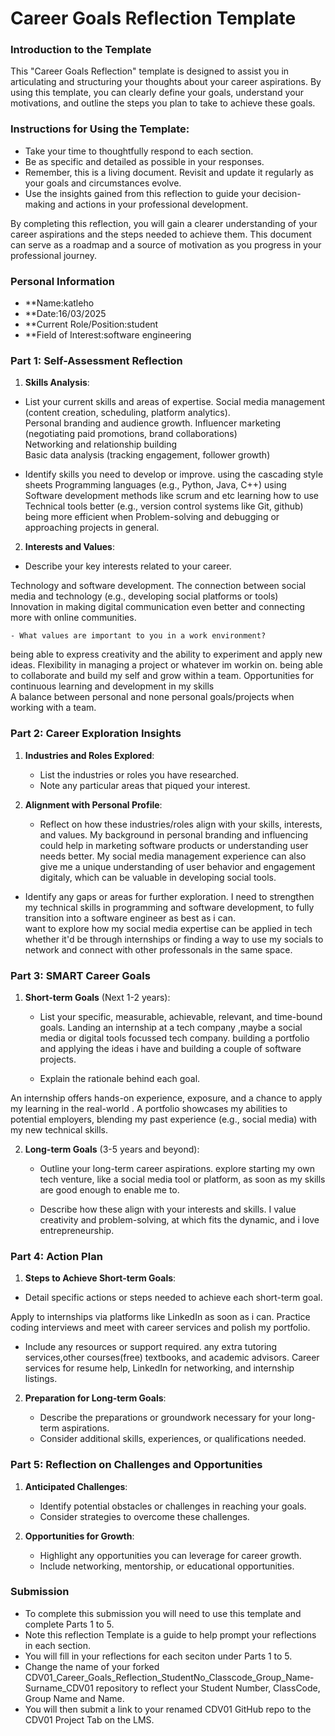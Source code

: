 
# Career Goals Reflection Template

### Introduction to the Template

This "Career Goals Reflection" template is designed to assist you in articulating and structuring your thoughts about your career aspirations. By using this template, you can clearly define your goals, understand your motivations, and outline the steps you plan to take to achieve these goals.

### Instructions for Using the Template:

- Take your time to thoughtfully respond to each section.
- Be as specific and detailed as possible in your responses.
- Remember, this is a living document. Revisit and update it regularly as your goals and circumstances evolve.
- Use the insights gained from this reflection to guide your decision-making and actions in your professional development.

By completing this reflection, you will gain a clearer understanding of your career aspirations and the steps needed to achieve them. This document can serve as a roadmap and a source of motivation as you progress in your professional journey.

### Personal Information

- **Name:katleho
- **Date:16/03/2025
- **Current Role/Position:student
- **Field of Interest:software engineering

### Part 1: Self-Assessment Reflection

1. **Skills Analysis**:
    
 - List your current skills and areas of expertise.
Social media management (content creation, scheduling, platform analytics).  
Personal branding and audience growth. 
Influencer marketing (negotiating paid promotions, brand collaborations)  
Networking and relationship building  
Basic data analysis (tracking engagement, follower growth)  

 - Identify skills you need to develop or improve.
using the cascading style sheets
Programming languages (e.g., Python, Java, C++)
using Software development methods like scrum and etc 
learning how to use Technical tools better (e.g., version control systems like Git, github)  
being more efficient when Problem-solving and debugging or approaching projects in general.   

2. **Interests and Values**:
    
 - Describe your key interests related to your career.

Technology and software development. 
The connection between social media and technology (e.g., developing social platforms or tools)    
Innovation in making digital communication even better and connecting more with online communities.


    - What values are important to you in a work environment?

being able to express creativity and the ability to experiment and apply new ideas. 
Flexibility in managing a project or whatever im workin on.
being able to collaborate and build my self and grow within a team.
Opportunities for continuous learning and development in my skills  
A balance between personal and none personal goals/projects when working with a team. 


### Part 2: Career Exploration Insights

1. **Industries and Roles Explored**:
    
    - List the industries or roles you have researched.
    - Note any particular areas that piqued your interest.
2. **Alignment with Personal Profile**:
    
    - Reflect on how these industries/roles align with your skills, interests, and values.
My background in personal branding and influencing could help in marketing software products or understanding user needs better.
My social media management experience can also give me a unique understanding of user behavior and engagement digitaly, which can be valuable in developing social tools.  


 - Identify any gaps or areas for further exploration.
I need to strengthen my technical skills in programming and software development, to fully transition into a software engineer as best as i can.  
want to explore how my social media expertise can be applied in tech whether it'd be through internships or finding a way to use my socials to network and connect with other professonals in the same space.  

### Part 3: SMART Career Goals

1. **Short-term Goals** (Next 1-2 years):
    
    - List your specific, measurable, achievable, relevant, and time-bound goals.
Landing an internship at a tech company ,maybe a social media or digital tools focussed tech company.
building a portfolio and applying the ideas i have and building a couple of software projects.

    - Explain the rationale behind each goal.

An internship offers hands-on experience, exposure, and a chance to apply my learning in the real-world .
A portfolio showcases my abilities to potential employers, blending my past experience (e.g., social media) with my new technical skills.

2. **Long-term Goals** (3-5 years and beyond):
    
    - Outline your long-term career aspirations.
explore starting my own tech venture, like a social media tool or platform, as soon as my skills are good enough to enable me to.


    - Describe how these align with your interests and skills.
I value creativity and problem-solving, at which fits the dynamic, and i love entrepreneurship.

### Part 4: Action Plan

1. **Steps to Achieve Short-term Goals**:
    
- Detail specific actions or steps needed to achieve each short-term goal.
   
Apply to internships via platforms like LinkedIn as soon as i can.
Practice coding interviews and meet with career services and polish my portfolio.

- Include any resources or support required.
any extra tutoring services,other courses(free) textbooks, and academic advisors.
Career services for resume help, LinkedIn for networking, and internship listings.


2. **Preparation for Long-term Goals**:
    
    - Describe the preparations or groundwork necessary for your long-term aspirations.
    - Consider additional skills, experiences, or qualifications needed.

### Part 5: Reflection on Challenges and Opportunities

1. **Anticipated Challenges**:
    
    - Identify potential obstacles or challenges in reaching your goals.
    - Consider strategies to overcome these challenges.
2. **Opportunities for Growth**:
    
    - Highlight any opportunities you can leverage for career growth.
    - Include networking, mentorship, or educational opportunities.

### Submission

- To complete this submission you will need to use this template and complete Parts 1 to 5.
- Note this reflection Template is a guide to help prompt your reflections in each section.
- You will fill in your reflections for each seciton under Parts 1 to 5.
- Change the name of your forked CDV01_Career_Goals_Reflection_StudentNo_Classcode_Group_Name-Surname_CDV01 repository to reflect your Student Number, ClassCode, Group Name and Name.
- You will then submit a link to your renamed CDV01 GitHub repo to the CDV01 Project Tab on the LMS.



